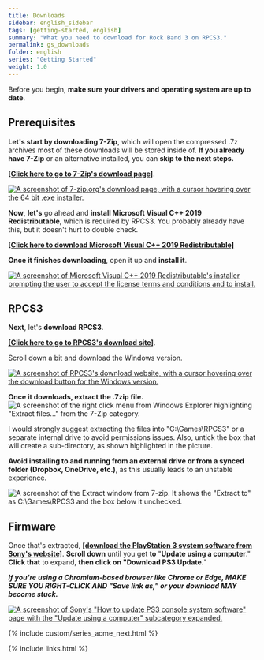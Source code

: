 ```yaml
---
title: Downloads
sidebar: english_sidebar
tags: [getting-started, english]
summary: "What you need to download for Rock Band 3 on RPCS3."
permalink: gs_downloads
folder: english
series: "Getting Started"
weight: 1.0
---
```


Before you begin, **make sure your drivers and operating system are up to date**.

## Prerequisites

**Let's start by downloading 7-Zip**, which will open the compressed .7z archives most of these downloads will be stored inside of. **If you already have 7-Zip** or an alternative installed, you can **skip to the next steps.**

[**[Click here to go to 7-Zip's download page]**](https://www.7-zip.org/download.html).

[![A screenshot of 7-zip.org's download page, with a cursor hovering over the 64 bit .exe installer.](https://carlmylo.github.io/docu-rpcs3/images/inst/7zip.png)](https://www.7-zip.org/download.html "7-zip.org/download")

**Now**, **let's** go ahead and **install Microsoft Visual C++ 2019 Redistributable**, which is required by RPCS3. You probably already have this, but it doesn't hurt to double check.

[**[Click here to download Microsoft Visual C++ 2019 Redistributable]**](https://aka.ms/vs/17/release/vc_redist.x64.exe)

**Once it finishes downloading**, open it up and **install it**.  

[![A screenshot of Microsoft Visual C++ 2019 Redistributable's installer prompting the user to accept the license terms and conditions and to install.](https://carlmylo.github.io/docu-rpcs3/images/inst/mvcpp.png)](https://aka.ms/vs/17/release/vc_redist.x64.exe "Microsoft Visual C++ 2015-22 Redistributable (x64) 14.3833130")

## RPCS3

**Next**, let's **download RPCS3**.

[**[Click here to go to RPCS3's download site]**](https://rpcs3.net/download).

Scroll down a bit and download the Windows version.

[![A screenshot of RPCS3's download website, with a cursor hovering over the download button for the Windows version.](https://carlmylo.github.io/docu-rpcs3/images/inst/rpcs3dl.png)](https://rpcs3.net/download "RPCS3 - Download")

**Once it downloads, extract the .7zip file.**  
![A screenshot of the right click menu from Windows Explorer highlighting "Extract files..." from the 7-Zip category.](https://carlmylo.github.io/docu-rpcs3/images/inst/extractrpcs3.png "Extract Files")

I would strongly suggest extracting the files into "C:\\Games\\RPCS3" or a separate internal drive to avoid permissions issues. Also, untick the box that will create a sub-directory, as shown highlighted in the picture. 

**Avoid installing to and running from an external drive or from a synced folder (Dropbox, OneDrive, etc.)**, as this usually leads to an unstable experience.  

![A screenshot of the Extract window from 7-zip. It shows the "Extract to" as C:\Games\RPCS3 and the box below it unchecked.](https://carlmylo.github.io/docu-rpcs3/images/inst/extractdir.png "Extract")

## Firmware

Once that's extracted, [**[download the PlayStation 3 system software from Sony's website]**](https://www.playstation.com/en-us/support/hardware/ps3/system-software/). **Scroll down** until you get **to** "**Update using a computer**." **Click that** to expand, **then click on "Download PS3 Update.**"  
  
_**If you're using a Chromium-based browser like Chrome or Edge, MAKE SURE YOU RIGHT-CLICK AND "Save link as," or your download MAY become stuck.**_

[![A screenshot of Sony's "How to update PS3 console system software" page with the "Update using a computer" subcategory expanded.](https://carlmylo.github.io/docu-rpcs3/images/inst/fwpage.png)](https://www.playstation.com/en-us/support/hardware/ps3/system-software/ "How to update PS3 console system software")

{% include custom/series_acme_next.html %}

{% include links.html %}